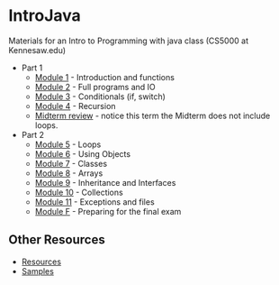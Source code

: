 # IntroJava
Materials for an Intro to Programming with java class (CS5000 at Kennesaw.edu)


+ Part 1
    + [Module 1](sessions/Spring2017/Module1.md) - Introduction and functions
    + [Module 2](sessions/Spring2017/Module2.md) - Full programs and IO
    + [Module 3](sessions/Spring2017/Module3.md) - Conditionals (if, switch)
    + [Module 4](sessions/Spring2017/Module4.md) - Recursion
    + [Midterm review](sessions/Spring2017/ModuleM.md) - notice this term the Midterm does not include loops.
+ Part 2
    + [Module 5](sessions/Spring2017/Module5.md) - Loops
    + [Module 6](sessions/Spring2017/Module6.md) - Using Objects
    + [Module 7](sessions/Spring2017/Module7.md) - Classes
    + [Module 8](sessions/Spring2017/Module8.md) - Arrays
    + [Module 9](sessions/Spring2017/Module9.md) - Inheritance and Interfaces
    + [Module 10](sessions/Spring2017/Module10.md) - Collections
    + [Module 11](sessions/Spring2017/Module11.md) - Exceptions and files
    + [Module F](sessions/Spring2017/ModuleF.md) - Preparing for the final exam

## Other Resources
* [Resources](content/Resources.md)
* [Samples](Samples/src/main/java)
